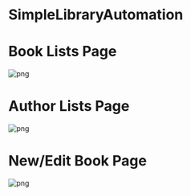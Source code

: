 # SimpleLibraryAutomation

# Book Lists Page
![png](https://github.com/oktayuyar/SimpleLibraryAutomation/blob/master/images/list_books.png "Book Lists Page")

# Author Lists Page
![png](https://github.com/oktayuyar/SimpleLibraryAutomation/blob/master/images/list_authors.png "Author Lists Page")

# New/Edit Book Page
![png](https://github.com/oktayuyar/SimpleLibraryAutomation/blob/master/images/add_book.png "New/Edit Book Page")
